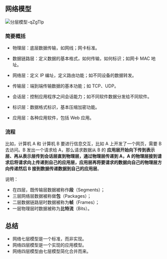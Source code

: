 ## 网络模型

![分层模型-qZgTlp](https://cdn.jsdelivr.net/gh/DreamCats/imgs@main/uPic/分层模型-qZgTlp.png)

### 简要概括

- 物理层：底层数据传输，如网线；网卡标准。

- 数据链路层：定义数据的基本格式，如何传输，如何标识；如网卡 MAC 地址。

- 网络层：定义 IP 编址，定义路由功能；如不同设备的数据转发。

- 传输层：端到端传输数据的基本功能；如 TCP、UDP。

- 会话层：控制应用程序之间会话能力；如不同软件数据分发给不同软件。

- 标识层：数据格式标识，基本压缩加密功能。

- 应用层：各种应用软件，包括 Web 应用。

### 流程

比如，计算机 A 和 计算机 B 要进行信息交互，比如 A 上开发了一个网页，需要 B 去访问。B 发出一个请求给 A，那么请求数据从 B 的 **应用层开始向下传到表示层、再从表示层传到会话层直到物理层，通过物理层传递到 A，A 的物理层接到请求后将请求向上传递到自己的应用层，应用层再将要请求的数据向自己的物理层方向传递然后 B 接到数据传递数据到自己的应用层**。

说明：

- 在四层，既传输层数据被称作**段**（Segments）；
- 三层网络层数据被称做**包**（Packages）；
- 二层数据链路层时数据被称为**帧**（Frames）；
- 一层物理层时数据被称为**比特流**（Bits）。

## 总结

- 网络七层模型是一个标准，而非实现。
- 网络四层模型是一个实现的应用模型。
- 网络四层模型由七层模型简化合并而来。

